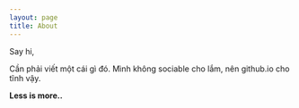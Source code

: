 ```yaml
---
layout: page
title: About
---
```


Say hi,

Cần phải viết một cái gì đó.
Mình không sociable cho lắm, nên github.io cho tĩnh vậy.

**Less is more..**